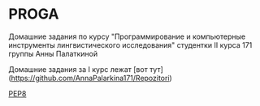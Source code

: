 # PROGA

Домашние задания по курсу "Программирование и компьютерные инструменты лингвистического исследования" студентки II курса 171 группы Анны Палаткиной

Домашние задания за I курс лежат [вот тут] (https://github.com/AnnaPalarkina171/Repozitori)

[PEP8](http://pep8.org/#introduction)

